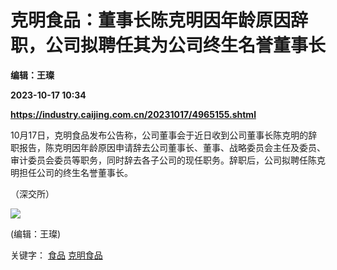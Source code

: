 # 克明食品：董事长陈克明因年龄原因辞职，公司拟聘任其为公司终生名誉董事长
**编辑：王璨**

**2023-10-17 10:34**

**https://industry.caijing.com.cn/20231017/4965155.shtml**

10月17日，克明食品发布公告称，公司董事会于近日收到公司董事长陈克明的辞职报告，陈克明因年龄原因申请辞去公司董事长、董事、战略委员会主任及委员、审计委员会委员等职务，同时辞去各子公司的现任职务。辞职后，公司拟聘任陈克明担任公司的终生名誉董事长。

（深交所）

![](https://tx1.cdn.caijing.com.cn/2014-03-27/114048455.jpg)

(编辑：王璨)

关键字： [食品](https://app.caijing.com.cn/tags.php?tag=%E9%A3%9F%E5%93%81 "食品") [克明食品](https://app.caijing.com.cn/tags.php?tag=%E5%85%8B%E6%98%8E%E9%A3%9F%E5%93%81 "克明食品")